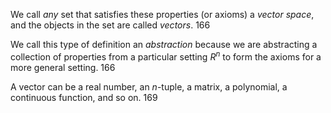 We call _any_ set that satisfies these properties (or axioms) a *vector space*, and the objects in the set are called *vectors*. 166

We call this type of definition an *abstraction* because we are abstracting a collection of properties from a particular setting $R^n$ to form the axioms for a more general setting. 166

A vector can be a real number, an _n_-tuple, a matrix, a polynomial, a continuous function, and so on. 169
